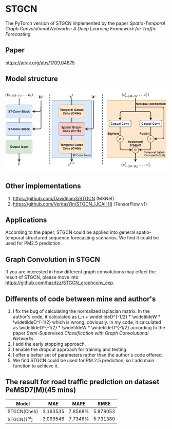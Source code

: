 # STGCN
The PyTorch version of STGCN implemented by the paper *Spatio-Temporal Graph Convolutional Networks:
A Deep Learning Framework for Traffic Forecasting*

## Paper
https://arxiv.org/abs/1709.04875

## Model structure
<img src="./figure/stgcn_model_structure.png" style="zoom:100%" />

## Other implementations
1. https://github.com/Davidham3/STGCN (MXNet)
2. https://github.com/VeritasYin/STGCN_IJCAI-18 (TensorFlow v1)

## Applications
According to the paper, STGCN could be applied into general spatio-temporal structured sequence forecasting scenarios. We find it could be used for PM2.5 prediction.

## Graph Convolution in STGCN
If you are interested in how different graph convolutions may effect the result of STGCN, please move into https://github.com/hazdzz/STGCN_graphconv_exp.

## Differents of code between mine and author's
1. I fix the bug of calculating the normalized laplacian matrix. In the author's code, it calculated as I_n + \widetildeD^{-1/2} * \widetildeW * \widetildeD^{-1/2} which is wrong, obviously. In my code, it calculated as \widetildeD^{-1/2} * \widetildeW * \widetildeD^{-1/2} according to the paper *Semi-Supervised Classification with Graph Convolutional Networks*.
2. I add the early stopping approach.
3. I enable the dropout approach for training and testing.
4. I offer a better set of parameters rather than the author's code offered.
5. We find STGCN could be used for PM 2.5 prediction, so I add main function to achieve it.

## The result for road traffic prediction on dataset PeMSD7(M)(45 mins)
|  Model | MAE  |  MAPE | RMSE |
|  ----  | ---- |  ---- | ---- |
| STGCN(Cheb)  | 3.163535 | 7.8568% | 5.878053 |
| STGCN(1<sup>st</sup>)  | 3.099546 | 7.7346% | 5.731380 |
